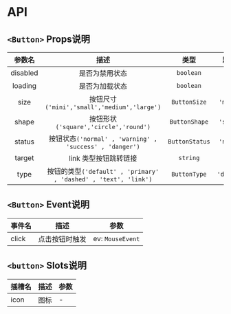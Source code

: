# API

## `<Button>` Props说明

|  参数名  |                              描述                               |      类型      |   默认值    |
| :------: | :-------------------------------------------------------------: | :------------: | :---------: |
| disabled |                         是否为禁用状态                          |   `boolean`    |   `false`   |
| loading  |                         是否为加载状态                          |   `boolean`    |   `false`   |
|   size   |           按钮尺寸`('mini','small','medium','large')`           |  `ButtonSize`  | `'medium'`  |
|  shape   |              按钮形状`('square','circle','round')`              | `ButtonShape`  | `'square'`  |
|  status  |     按钮状态`('normal' , 'warning' , 'success' , 'danger')`     | `ButtonStatus` | `'normal'`  |
|  target  |                      link 类型按钮跳转链接                      |    `string`    |      -      |
|   type   | 按钮的类型`('default' , 'primary' , 'dashed' , 'text', 'link')` |  `ButtonType`  | `'default'` |

## `<Button>` Event说明

| 事件名 | 描述           | 参数             |
| ------ | -------------- | ---------------- |
| click  | 点击按钮时触发 | ev: `MouseEvent` |

## `<button>` Slots说明

| 插槽名 | 描述 | 参数 |
| ------ | :--: | ---- |
| icon   | 图标 | -    |
